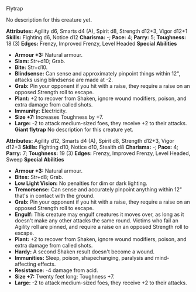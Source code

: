 Flytrap

No description for this creature yet.

**Attributes:** Agility d6, Smarts d4 (A), Spirit d8, Strength d12+3,
Vigor d12+1
**Skills:** Fighting d6, Notice d12
**Charisma:** -; **Pace:** 4; **Parry:** 5; **Toughness:** 18 (3)
**Edges:** Frenzy, Improved Frenzy, Level Headed
**Special Abilities**
- **Armour +3:** Natural armour.
- **Slam:** Str+d10; Grab.
- **Bite:** Str+d10.
- **Blindsense:** Can sense and approximately pinpoint things within
12", attacks using blindsense are made at -2.
- **Grab:** Pin your opponent if you hit with a raise, they require a
raise on an opposed Strength roll to escape.
- **Plant:** +2 to recover from Shaken, ignore wound modifiers, poison,
and extra damage from called shots.
- **Immunity:** Electricity.
- **Size +7:** Increases Toughness by +7.
- **Large:** -2 to attack medium-sized foes, they receive +2 to their
attacks.
**Giant flytrap**
No description for this creature yet.

**Attributes:** Agility d12, Smarts d4 (A), Spirit d8, Strength d12+3,
Vigor d12+3
**Skills:** Fighting d10, Notice d10, Stealth d8
**Charisma:** -; **Pace:** 4; **Parry:** 7; **Toughness:** 19 (3)
**Edges:** Frenzy, Improved Frenzy, Level Headed, Sweep
**Special Abilities**
- **Armour +3:** Natural armour.
- **Bites:** Str+d8; Grab.
- **Low Light Vision:** No penalties for dim or dark lighting.
- **Tremorsense:** Can sense and accurately pinpoint anything within
12" that's in contact with the ground.
- **Grab:** Pin your opponent if you hit with a raise, they require a
raise on an opposed Strength roll to escape.
- **Engulf:** This creature may engulf creatures it moves over, as long
as it doesn't make any other attacks the same round. Victims who fail
an Agility roll are pinned, and require a raise on an opposed Strength
roll to escape.
- **Plant:** +2 to recover from Shaken, ignore wound modifiers, poison,
and extra damage from called shots.
- **Hardy:** A second Shaken result doesn't become a wound.
- **Immunities:** Sleep, poison, shapechanging, paralysis and
mind-affecting effects.
- **Resistance:** -4 damage from acid.
- **Size +7:** Twenty feet long; Toughness +7.
- **Large:** -2 to attack medium-sized foes, they receive +2 to their
attacks.

